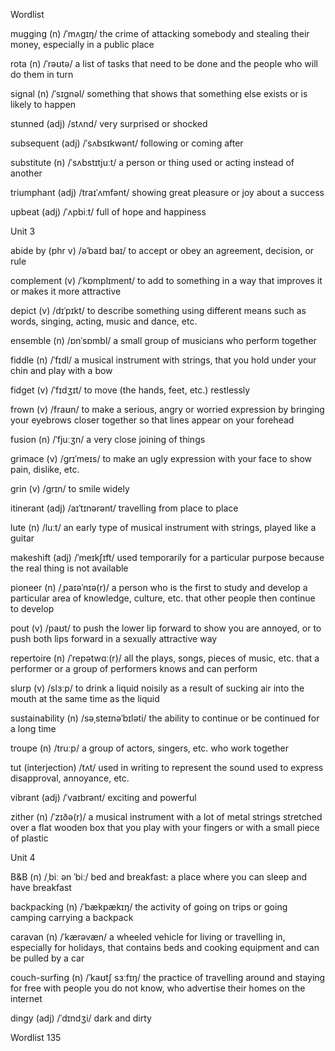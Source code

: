 Wordlist

mugging (n) /ˈmʌɡɪŋ/ the crime of attacking somebody and stealing their money, especially in a public place

rota (n) /ˈrəʊtə/ a list of tasks that need to be done and the people who will do them in turn

signal (n) /ˈsɪɡnəl/ something that shows that something else exists or is likely to happen

stunned (adj) /stʌnd/ very surprised or shocked

subsequent (adj) /ˈsʌbsɪkwənt/ following or coming after

substitute (n) /ˈsʌbstɪtjuːt/ a person or thing used or acting instead of another

triumphant (adj) /traɪˈʌmfənt/ showing great pleasure or joy about a success

upbeat (adj) /ˈʌpbiːt/ full of hope and happiness

Unit 3

abide by (phr v) /əˈbaɪd baɪ/ to accept or obey an agreement, decision, or rule

complement (v) /ˈkɒmplɪment/ to add to something in a way that improves it or makes it more attractive

depict (v) /dɪˈpɪkt/ to describe something using different means such as words, singing, acting, music and dance, etc.

ensemble (n) /ɒnˈsɒmbl/ a small group of musicians who perform together

fiddle (n) /ˈfɪdl/ a musical instrument with strings, that you hold under your chin and play with a bow

fidget (v) /ˈfɪdʒɪt/ to move (the hands, feet, etc.) restlessly

frown (v) /fraʊn/ to make a serious, angry or worried expression by bringing your eyebrows closer together so that lines appear on your forehead

fusion (n) /ˈfjuːʒn/ a very close joining of things

grimace (v) /ɡrɪˈmeɪs/ to make an ugly expression with your face to show pain, dislike, etc.

grin (v) /ɡrɪn/ to smile widely

itinerant (adj) /aɪˈtɪnərənt/ travelling from place to place

lute (n) /luːt/ an early type of musical instrument with strings, played like a guitar

makeshift (adj) /ˈmeɪkʃɪft/ used temporarily for a particular purpose because the real thing is not available

pioneer (n) /ˌpaɪəˈnɪə(r)/ a person who is the first to study and develop a particular area of knowledge, culture, etc. that other people then continue to develop

pout (v) /paʊt/ to push the lower lip forward to show you are annoyed, or to push both lips forward in a sexually attractive way

repertoire (n) /ˈrepətwɑː(r)/ all the plays, songs, pieces of music, etc. that a performer or a group of performers knows and can perform

slurp (v) /slɜːp/ to drink a liquid noisily as a result of sucking air into the mouth at the same time as the liquid

sustainability (n) /səˌsteɪnəˈbɪləti/ the ability to continue or be continued for a long time

troupe (n) /truːp/ a group of actors, singers, etc. who work together

tut (interjection) /tʌt/ used in writing to represent the sound used to express disapproval, annoyance, etc.

vibrant (adj) /ˈvaɪbrənt/ exciting and powerful

zither (n) /ˈzɪðə(r)/ a musical instrument with a lot of metal strings stretched over a flat wooden box that you play with your fingers or with a small piece of plastic

Unit 4

B&B (n) /ˌbiː ən ˈbiː/ bed and breakfast: a place where you can sleep and have breakfast

backpacking (n) /ˈbækpækɪŋ/ the activity of going on trips or going camping carrying a backpack

caravan (n) /ˈkærəvæn/ a wheeled vehicle for living or travelling in, especially for holidays, that contains beds and cooking equipment and can be pulled by a car

couch-surfing (n) /ˈkaʊtʃ sɜːfɪŋ/ the practice of travelling around and staying for free with people you do not know, who advertise their homes on the internet

dingy (adj) /ˈdɪndʒi/ dark and dirty

Wordlist 135